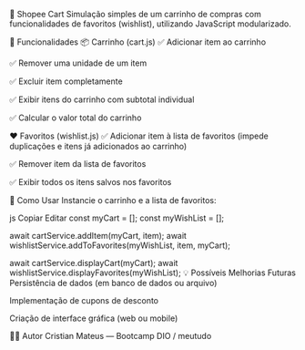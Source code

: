 🛒 Shopee Cart
Simulação simples de um carrinho de compras com funcionalidades de favoritos (wishlist), utilizando JavaScript modularizado.

🔧 Funcionalidades
📦 Carrinho (cart.js)
✅ Adicionar item ao carrinho

✅ Remover uma unidade de um item

✅ Excluir item completamente

✅ Exibir itens do carrinho com subtotal individual

✅ Calcular o valor total do carrinho

❤️ Favoritos (wishlist.js)
✅ Adicionar item à lista de favoritos
(impede duplicações e itens já adicionados ao carrinho)

✅ Remover item da lista de favoritos

✅ Exibir todos os itens salvos nos favoritos

🚀 Como Usar
Instancie o carrinho e a lista de favoritos:

js
Copiar
Editar
const myCart = [];
const myWishList = [];

await cartService.addItem(myCart, item);
await wishlistService.addToFavorites(myWishList, item, myCart);

await cartService.displayCart(myCart);
await wishlistService.displayFavorites(myWishList);
💡 Possíveis Melhorias Futuras
Persistência de dados (em banco de dados ou arquivo)

Implementação de cupons de desconto

Criação de interface gráfica (web ou mobile)

👨‍💻 Autor
Cristian Mateus — Bootcamp DIO / meutudo

